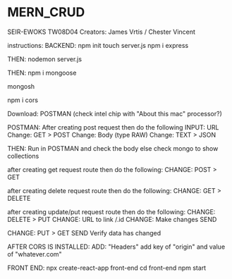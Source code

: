 # MERN_CRUD
SEIR-EWOKS TW08D04
Creators: James Vrtis / Chester Vincent

instructions:
BACKEND:
npm init touch server.js npm i express

THEN: nodemon server.js

THEN: npm i mongoose

mongosh

npm i cors


Download:
POSTMAN (check intel chip with "About this mac" processor?)

POSTMAN:
After creating post request then do the following INPUT: URL Change: GET > POST Change: Body (type RAW) Change: TEXT > JSON

THEN:
Run in POSTMAN and check the body else check mongo to show collections

after creating get request route then do the following:
CHANGE: POST > GET

after creating delete request route then do the following:
CHANGE: GET > DELETE

after creating update/put request route then do the following:
CHANGE: DELETE > PUT CHANGE: URL to link /.id CHANGE: Make changes SEND

CHANGE:
PUT > GET SEND Verify data has changed

AFTER CORS IS INSTALLED:
ADD: "Headers" add key of "origin" and value of "whatever.com"

FRONT END:
npx create-react-app front-end
cd front-end
npm start
